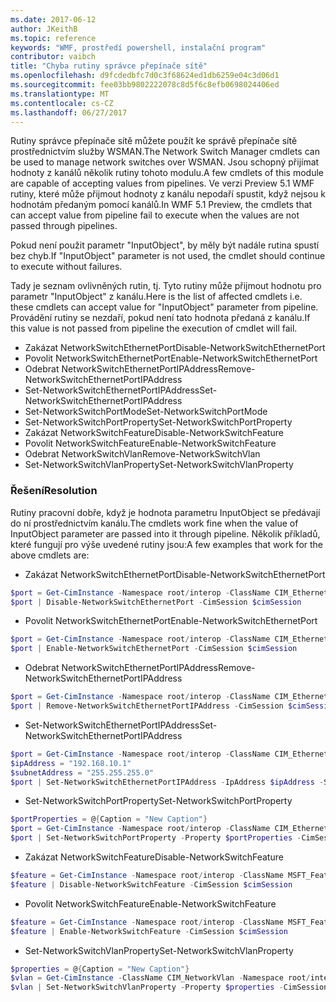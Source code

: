 ```yaml
---
ms.date: 2017-06-12
author: JKeithB
ms.topic: reference
keywords: "WMF, prostředí powershell, instalační program"
contributor: vaibch
title: "Chyba rutiny správce přepínače sítě"
ms.openlocfilehash: d9fcdedbfc7d0c3f68624ed1db6259e04c3d06d1
ms.sourcegitcommit: fee03bb9802222078c8d5f6c8efb0698024406ed
ms.translationtype: MT
ms.contentlocale: cs-CZ
ms.lasthandoff: 06/27/2017
---
```

<span data-ttu-id="ef91d-103">Rutiny správce přepínače sítě můžete použít ke správě přepínače sítě prostřednictvím služby WSMAN.</span><span class="sxs-lookup"><span data-stu-id="ef91d-103">The Network Switch Manager cmdlets can be used to manage network switches over WSMAN.</span></span> <span data-ttu-id="ef91d-104">Jsou schopný přijímat hodnoty z kanálů několik rutiny tohoto modulu.</span><span class="sxs-lookup"><span data-stu-id="ef91d-104">A few cmdlets of this module are capable of accepting values from pipelines.</span></span> <span data-ttu-id="ef91d-105">Ve verzi Preview 5.1 WMF rutiny, které může přijmout hodnoty z kanálu nepodaří spustit, když nejsou k hodnotám předaným pomocí kanálů.</span><span class="sxs-lookup"><span data-stu-id="ef91d-105">In WMF 5.1 Preview, the cmdlets that can accept value from pipeline fail to execute when the values are not passed through pipelines.</span></span>

<span data-ttu-id="ef91d-106">Pokud není použit parametr "InputObject", by měly být nadále rutina spustí bez chyb.</span><span class="sxs-lookup"><span data-stu-id="ef91d-106">If "InputObject" parameter is not used, the cmdlet should continue to execute without failures.</span></span>

<span data-ttu-id="ef91d-107">Tady je seznam ovlivněných rutin, tj. Tyto rutiny může přijmout hodnotu pro parametr "InputObject" z kanálu.</span><span class="sxs-lookup"><span data-stu-id="ef91d-107">Here is the list of affected cmdlets i.e. these cmdlets can accept value for "InputObject" parameter from pipeline.</span></span> <span data-ttu-id="ef91d-108">Provádění rutiny se nezdaří, pokud není tato hodnota předaná z kanálu.</span><span class="sxs-lookup"><span data-stu-id="ef91d-108">If this value is not passed from pipeline the execution of cmdlet will fail.</span></span>

- <span data-ttu-id="ef91d-109">Zakázat NetworkSwitchEthernetPort</span><span class="sxs-lookup"><span data-stu-id="ef91d-109">Disable-NetworkSwitchEthernetPort</span></span>
- <span data-ttu-id="ef91d-110">Povolit NetworkSwitchEthernetPort</span><span class="sxs-lookup"><span data-stu-id="ef91d-110">Enable-NetworkSwitchEthernetPort</span></span>
- <span data-ttu-id="ef91d-111">Odebrat NetworkSwitchEthernetPortIPAddress</span><span class="sxs-lookup"><span data-stu-id="ef91d-111">Remove-NetworkSwitchEthernetPortIPAddress</span></span>
- <span data-ttu-id="ef91d-112">Set-NetworkSwitchEthernetPortIPAddress</span><span class="sxs-lookup"><span data-stu-id="ef91d-112">Set-NetworkSwitchEthernetPortIPAddress</span></span>
- <span data-ttu-id="ef91d-113">Set-NetworkSwitchPortMode</span><span class="sxs-lookup"><span data-stu-id="ef91d-113">Set-NetworkSwitchPortMode</span></span>
- <span data-ttu-id="ef91d-114">Set-NetworkSwitchPortProperty</span><span class="sxs-lookup"><span data-stu-id="ef91d-114">Set-NetworkSwitchPortProperty</span></span>
- <span data-ttu-id="ef91d-115">Zakázat NetworkSwitchFeature</span><span class="sxs-lookup"><span data-stu-id="ef91d-115">Disable-NetworkSwitchFeature</span></span>
- <span data-ttu-id="ef91d-116">Povolit NetworkSwitchFeature</span><span class="sxs-lookup"><span data-stu-id="ef91d-116">Enable-NetworkSwitchFeature</span></span>
- <span data-ttu-id="ef91d-117">Odebrat NetworkSwitchVlan</span><span class="sxs-lookup"><span data-stu-id="ef91d-117">Remove-NetworkSwitchVlan</span></span>
- <span data-ttu-id="ef91d-118">Set-NetworkSwitchVlanProperty</span><span class="sxs-lookup"><span data-stu-id="ef91d-118">Set-NetworkSwitchVlanProperty</span></span>

### <a name="resolution"></a><span data-ttu-id="ef91d-119">Řešení</span><span class="sxs-lookup"><span data-stu-id="ef91d-119">Resolution</span></span>
<span data-ttu-id="ef91d-120">Rutiny pracovní dobře, když je hodnota parametru InputObject se předávají do ní prostřednictvím kanálu.</span><span class="sxs-lookup"><span data-stu-id="ef91d-120">The cmdlets work fine when the value of InputObject parameter are passed into it through pipeline.</span></span> <span data-ttu-id="ef91d-121">Několik příkladů, které fungují pro výše uvedené rutiny jsou:</span><span class="sxs-lookup"><span data-stu-id="ef91d-121">A few examples that work for the above cmdlets are:</span></span>

- <span data-ttu-id="ef91d-122">Zakázat NetworkSwitchEthernetPort</span><span class="sxs-lookup"><span data-stu-id="ef91d-122">Disable-NetworkSwitchEthernetPort</span></span>
```powershell
$port = Get-CimInstance -Namespace root/interop -ClassName CIM_EthernetPort -CimSession $cimSession | Select-Object -First 1
$port | Disable-NetworkSwitchEthernetPort -CimSession $cimSession
```

- <span data-ttu-id="ef91d-123">Povolit NetworkSwitchEthernetPort</span><span class="sxs-lookup"><span data-stu-id="ef91d-123">Enable-NetworkSwitchEthernetPort</span></span>
```powershell
$port = Get-CimInstance -Namespace root/interop -ClassName CIM_EthernetPort -CimSession $cimSession | Select-Object -First 1
$port | Enable-NetworkSwitchEthernetPort -CimSession $cimSession
```

- <span data-ttu-id="ef91d-124">Odebrat NetworkSwitchEthernetPortIPAddress</span><span class="sxs-lookup"><span data-stu-id="ef91d-124">Remove-NetworkSwitchEthernetPortIPAddress</span></span>
```powershell
$port = Get-CimInstance -Namespace root/interop -ClassName CIM_EthernetPort -CimSession $cimSession | Select-Object -First 1
$port | Remove-NetworkSwitchEthernetPortIPAddress -CimSession $cimSession
```

- <span data-ttu-id="ef91d-125">Set-NetworkSwitchEthernetPortIPAddress</span><span class="sxs-lookup"><span data-stu-id="ef91d-125">Set-NetworkSwitchEthernetPortIPAddress</span></span>
```powershell
$port = Get-CimInstance -Namespace root/interop -ClassName CIM_EthernetPort -CimSession $cimSession | Select-Object -First 1
$ipAddress = "192.168.10.1"
$subnetAddress = "255.255.255.0"
$port | Set-NetworkSwitchEthernetPortIPAddress -IpAddress $ipAddress -SubnetAddress $subnetAddress -CimSession $cimSession
```

- <span data-ttu-id="ef91d-126">Set-NetworkSwitchPortProperty</span><span class="sxs-lookup"><span data-stu-id="ef91d-126">Set-NetworkSwitchPortProperty</span></span>
```powershell
$portProperties = @{Caption = "New Caption"}
$port = Get-CimInstance -Namespace root/interop -ClassName CIM_EthernetPort -CimSession $cimSession | Select-Object -First 1
$port | Set-NetworkSwitchPortProperty -Property $portProperties -CimSession $cimSession
```

- <span data-ttu-id="ef91d-127">Zakázat NetworkSwitchFeature</span><span class="sxs-lookup"><span data-stu-id="ef91d-127">Disable-NetworkSwitchFeature</span></span>
```powershell
$feature = Get-CimInstance -Namespace root/interop -ClassName MSFT_Feature -CimSession $cimSession | Select-Object -First 1
$feature | Disable-NetworkSwitchFeature -CimSession $cimSession
```

- <span data-ttu-id="ef91d-128">Povolit NetworkSwitchFeature</span><span class="sxs-lookup"><span data-stu-id="ef91d-128">Enable-NetworkSwitchFeature</span></span>
```powershell
$feature = Get-CimInstance -Namespace root/interop -ClassName MSFT_Feature -CimSession $cimSession | Select-Object -First 1
$feature | Enable-NetworkSwitchFeature -CimSession $cimSession
```

- <span data-ttu-id="ef91d-129">Set-NetworkSwitchVlanProperty</span><span class="sxs-lookup"><span data-stu-id="ef91d-129">Set-NetworkSwitchVlanProperty</span></span>
```powershell
$properties = @{Caption = "New Caption"}
$vlan = Get-CimInstance -ClassName CIM_NetworkVlan -Namespace root/interop -CimSession $cimSession | Select-Object -First 1
$vlan | Set-NetworkSwitchVlanProperty -Property $properties -CimSession $cimSession
```

